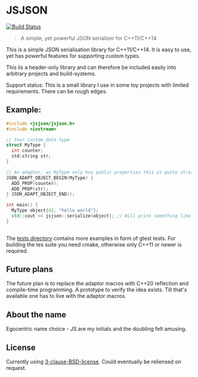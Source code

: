 # JSJSON

[![Build Status](https://travis-ci.org/johannes/jsjson.svg?branch=master)](https://travis-ci.org/johannes/jsjson)

> A simple, yet powerful JSON serializer for C++11/C++14

This is a simple JSON serialisation library for C++11/C++14. It is easy to
use, yet has powerful features for supporting custom types.

This lis a header-only library and can therefore be included easily into
arbitrary projects and build-systems.

Support status: This is a small library I use in some toy projects with
limited requirements. There can be rough edges.

## Example:

```c++
#include <jsjson/jsjson.h>
#include <iostream>

// Your custom data type
struct MyType {
  int counter;
  std:string str;
}

// An adaptor, as MyType only has public properties this is quite straight forward:
JSON_ADAPT_OBJECT_BEGIN(MyType) {
  ADD_PROP(counter);
  ADD_PROP(str);
} JSON_ADAPT_OBJECT_END();

int main() {
  MyType object{42, "hello world"};
  std::cout << jsjson::serialize(object); // Will print something like { "counter": 42, "str": "hello world" }
}
  
```

The [tests directory](tests/) contains more examples in form of gtest tests.
For building the tes suite you need cmake, otherwise only C++11 or newer is
required.

## Future plans

The future plan is to replace the adaptor macros with C++20 reflection and 
compile-time programming. A prototype to verify the idea exists. Till that's
available one has to live with the adaptor macros.

## About the name

Egocentric name choice - JS are my initials and the doubling felt amusing.

## License

Currently using [3-clause-BSD-license](LICENSE). Could eventually be reliensed 
on request.
